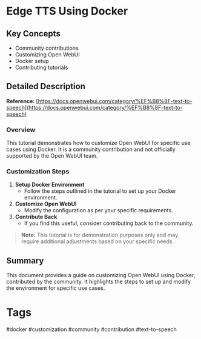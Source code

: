 # Edge TTS Using Docker

## Key Concepts
- Community contributions
- Customizing Open WebUI
- Docker setup
- Contributing tutorials

## Detailed Description

**Reference:** [https://docs.openwebui.com/category/%EF%B8%8F-text-to-speech](https://docs.openwebui.com/category/%EF%B8%8F-text-to-speech)

### Overview
This tutorial demonstrates how to customize Open WebUI for specific use cases using Docker. It is a community contribution and not officially supported by the Open WebUI team.

### Customization Steps

1. **Setup Docker Environment**
   - Follow the steps outlined in the tutorial to set up your Docker environment.
2. **Customize Open WebUI**
   - Modify the configuration as per your specific requirements.
3. **Contribute Back**
   - If you find this useful, consider contributing back to the community.

> **Note:** This tutorial is for demonstration purposes only and may require additional adjustments based on your specific needs.

## Summary
This document provides a guide on customizing Open WebUI using Docker, contributed by the community. It highlights the steps to set up and modify the environment for specific use cases.

# Tags
#docker #customization #community #contribution #text-to-speech